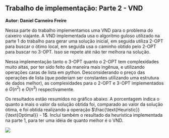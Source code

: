 ## Trabalho de implementação: Parte 2 - VND

 **Autor: Daniel Carneiro Freire**

Nessa parte do trabalho implementamos uma VND para o problema do caixeiro viajante. A VND implementada usa o algoritmo guloso utilizado na parte 1 do trabalho para gerar uma solução inicial, em seguida utiliza 2-OPT para buscar o ótimo local, em seguida usa o caminho obtido pelo 2-OPT para buscar no 3-OPT. Isso se repete até não ter melhora na solução.

Nessa implementação tanto o 3-OPT quanto o 2-OPT tem complexidades muito altas, por ter sido feito da maneira mais ingênua, e utilizando operações caras de lista em python. Desconsiderando o preço das operações de lista (que poderiam ser constantes utilizando uma estrutura de dados melhor), as complexidades para o 2-OPT e 3-OPT implementados é $O(n^2)$ e $O(n^3)$ respectivamente.

Os resultados estão resumidos no gráfico abaixo. A porcentagem indica o quanto a mais o valor da solução obtida foi, comparado ao valor da solução ótima, e foi obtida realizando a operação $\frac{\text{Heuristic}}{\text{Optimal}} - 1$. Incluí também o resultado da heuristica implementada na parte 1, para ter uma idéia de quanto melhor é o VND.

![](/home/shi/Documents/UFMG/Heuristics/tsp_2/output.png)



[^1]:Aarts, E, Lenstra, J. (1997) Local Search in Combinatorial Optimization. John Wiley & Sons Ltd.